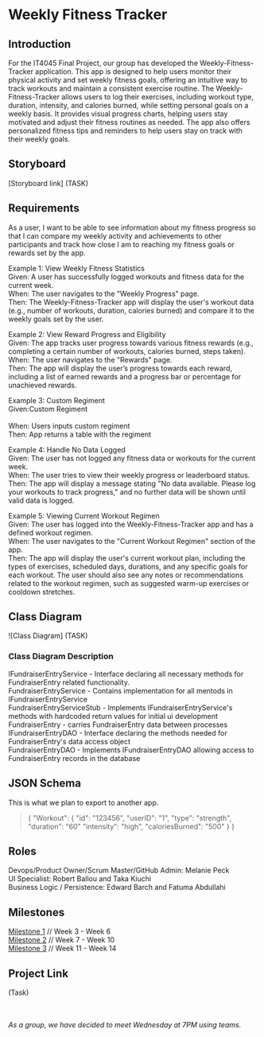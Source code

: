 # Weekly Fitness Tracker

## Introduction

For the IT4045 Final Project, our group has developed the Weekly-Fitness-Tracker application. This app is designed to help users monitor their physical activity and set weekly fitness goals, offering an intuitive way to track workouts and maintain a consistent exercise routine. The Weekly-Fitness-Tracker allows users to log their exercises, including workout type, duration, intensity, and calories burned, while setting personal goals on a weekly basis. It provides visual progress charts, helping users stay motivated and adjust their fitness routines as needed. The app also offers personalized fitness tips and reminders to help users stay on track with their weekly goals.
 
## Storyboard
[Storyboard link] (TASK)
 
## Requirements
 As a user, I want to be able to see information about my fitness progress so that I can compare my weekly activity and achievements to other participants and track how close I am to reaching my fitness goals or rewards 
 set by the app. 
 
 Example 1: View Weekly Fitness Statistics
<br>Given: A user has successfully logged workouts and fitness data for the current week.
<br>When: The user navigates to the "Weekly Progress" page.
<br>Then: The Weekly-Fitness-Tracker app will display the user's workout data (e.g., number of workouts, duration, calories burned) and compare it to the weekly goals set by the user.


 Example 2: View Reward Progress and Eligibility
<br>Given: The app tracks user progress towards various fitness rewards (e.g., completing a certain number of workouts, calories burned, steps taken).
<br>When: The user navigates to the "Rewards" page.
<br>Then: The app will display the user’s progress towards each reward, including a list of earned rewards and a progress bar or percentage for unachieved rewards.


 Example 3: Custom Regiment
<br>Given:Custom Regiment  
<br>When: Users inputs custom regiment 
<br>Then: App returns a table with the regiment


 Example 4: Handle No Data Logged
<br>Given: The user has not logged any fitness data or workouts for the current week.
<br>When: The user tries to view their weekly progress or leaderboard status.
<br>Then: The app will display a message stating "No data available. Please log your workouts to track progress," and no further data will be shown until valid data is logged.


 Example 5: Viewing Current Workout Regimen
<br>Given: The user has logged into the Weekly-Fitness-Tracker app and has a defined workout regimen.
<br>When: The user navigates to the "Current Workout Regimen" section of the app.
<br>Then: The app will display the user's current workout plan, including the types of exercises, scheduled days, durations, and any specific goals for each workout. The user should also see any notes or recommendations related to the workout regimen, such as suggested warm-up exercises or cooldown stretches.  
## Class Diagram
 ![Class Diagram] (TASK)
 
### Class Diagram Description
IFundraiserEntryService - Interface declaring all necessary methods for FundraiserEntry related functionality.
<br>FundraiserEntryService - Contains implementation for all mentods in IFundraiserEntryService
<br>FundraiserEntryServiceStub - Implements IFundraiserEntryService's methods with hardcoded return values for initial ui development
<br>FundraiserEntry - carries FundraiserEntry data between processes
<br>IFundraiserEntryDAO - Interface declaring the methods needed for FundraiserEntry's data access object
<br>FundraiserEntryDAO - Implements IFundraiserEntryDAO allowing access to FundraiserEntry records in the database
## JSON Schema
This is what we plan to export to another app.

>{
>    "Workout": {
>        "id": "123456",
>        "userID": "1",
>        "type": "strength",
>        "duration": "60"
>        "intensity": "high",
>        "caloriesBurned": "500"
>    }
>}
 
## Roles
 
Devops/Product Owner/Scrum Master/GitHub Admin: Melanie Peck <br>
UI Specialist: Robert Ballou and Taka Kiuchi <br>
Business Logic / Persistence: Edward Barch and Fatuma Abdullahi

## Milestones

[Milestone 1](https://github.com/Peckmi/Weekly-Fitness-Tracker/milestone/1)
// Week 3 - Week 6
<br>
[Milestone 2](https://github.com/Peckmi/Weekly-Fitness-Tracker/milestone/2)
// Week 7 - Week 10
<br>
[Milestone 3](https://github.com/Peckmi/Weekly-Fitness-Tracker/milestone/3)
// Week 11 - Week 14

## Project Link
(Task)

<br><br>*As a group, we have decided to meet Wednesday at 7PM using teams.*
